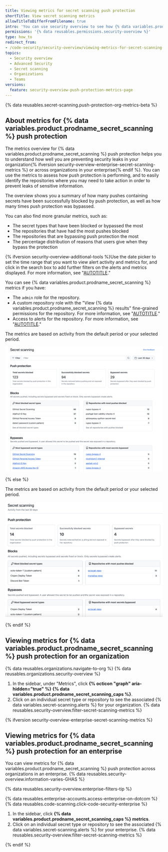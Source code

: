 ```yaml
---
title: Viewing metrics for secret scanning push protection
shortTitle: View secret scanning metrics
allowTitleToDifferFromFilename: true
intro: 'You can use security overview to see how {% data variables.product.prodname_secret_scanning %} push protection is performing in repositories across your organization{% ifversion security-overview-enterprise-secret-scanning-metrics %} or enterprise{% endif %}, and to identify repositories where you may need to take action.'
permissions: '{% data reusables.permissions.security-overview %}'
type: how_to
redirect_from:
- /code-security/security-overview/viewing-metrics-for-secret-scanning-push-protection-in-your-organization
topics:
  - Security overview
  - Advanced Security
  - Secret scanning
  - Organizations
  - Teams
versions:
  feature: security-overview-push-protection-metrics-page
---
```


{% data reusables.secret-scanning.push-protection-org-metrics-beta %}

## About metrics for {% data variables.product.prodname_secret_scanning %} push protection

The metrics overview for {% data variables.product.prodname_secret_scanning %} push protection helps you to understand how well you are preventing security leaks in your organization{% ifversion security-overview-enterprise-secret-scanning-metrics %} or across organizations in your enterprise{% endif %}. You can use the metrics to assess how push protection is performing, and to easily identify the repositories where you may need to take action in order to prevent leaks of sensitive information.

The overview shows you a summary of how many pushes containing secrets have been successfully blocked by push protection, as well as how many times push protection was bypassed.

You can also find more granular metrics, such as:
* The secret types that have been blocked or bypassed the most
* The repositories that have had the most pushes blocked
* The repositories that are bypassing push protection the most
* The percentage distribution of reasons that users give when they bypass the protection

{% ifversion security-overview-additional-tools %}Use the date picker to set the time range that you want to view alert activity and metrics for, and click in the search box to add further filters on the alerts and metrics displayed. For more information, see "[AUTOTITLE](/code-security/security-overview/filtering-alerts-in-security-overview#additional-filters-for-secret-scanning-alert-views)."

You can see {% data variables.product.prodname_secret_scanning %} metrics if you have:

* The `admin` role for the repository.
* A custom repository role with the "View {% data variables.product.prodname_secret_scanning %} results" fine-grained permissions for the repository. For more information, see "[AUTOTITLE](/organizations/managing-user-access-to-your-organizations-repositories/managing-repository-roles/about-custom-repository-roles#security)."
* Access to alerts for the repository. For more information, see "[AUTOTITLE](/repositories/managing-your-repositorys-settings-and-features/enabling-features-for-your-repository/managing-security-and-analysis-settings-for-your-repository#granting-access-to-security-alerts)."

The metrics are based on activity from the default period or your selected period.

![Screenshot of the top section of the "Metrics" view for secret scanning on the "Security" tab for an organization.](/assets/images/help/security-overview/security-overview-secret-scanning-metrics-additional-tools.png)

{% else %}

The metrics are based on activity from the default period or your selected period.

![Screenshot of the top section of the "Metrics" view for secret scanning on the "Security" tab for an organization.](/assets/images/help/security-overview/security-overview-secret-scanning-metrics.png)

{% endif %}

## Viewing metrics for {% data variables.product.prodname_secret_scanning %} push protection for an organization

{% data reusables.organizations.navigate-to-org %}
{% data reusables.organizations.security-overview %}
1. In the sidebar, under "Metrics", click **{% octicon "graph" aria-hidden="true"  %} {% data variables.product.prodname_secret_scanning_caps %}**.
1. Click on an individual secret type or repository to see the associated {% data variables.secret-scanning.alerts %} for your organization.
{% data reusables.security-overview.filter-secret-scanning-metrics %}

{% ifversion security-overview-enterprise-secret-scanning-metrics %}

## Viewing metrics for {% data variables.product.prodname_secret_scanning %} push protection for an enterprise

You can view metrics for {% data variables.product.prodname_secret_scanning %} push protection across organizations in an enterprise. {% data reusables.security-overview.information-varies-GHAS %}

{% data reusables.security-overview.enterprise-filters-tip %}

{% data reusables.enterprise-accounts.access-enterprise-on-dotcom %}
{% data reusables.code-scanning.click-code-security-enterprise %}
1. In the sidebar, click **{% data variables.product.prodname_secret_scanning_caps %} metrics**.
1. Click on an individual secret type or repository to see the associated {% data variables.secret-scanning.alerts %} for your enterprise.
{% data reusables.security-overview.filter-secret-scanning-metrics %}

{% endif %}
